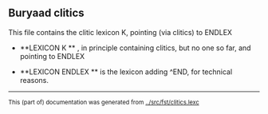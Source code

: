 

## Buryaad clitics

This file contains the clitic lexicon K, pointing (via clitics) to ENDLEX

* **LEXICON K  ** , in principle containing clitics, but no one so far, and pointing to ENDLEX


* **LEXICON ENDLEX ** is the lexicon adding ^END, for technical reasons.

* * *
<small>This (part of) documentation was generated from [../src/fst/clitics.lexc](http://github.com/giellalt/lang-bxr/blob/main/../src/fst/clitics.lexc)</small>